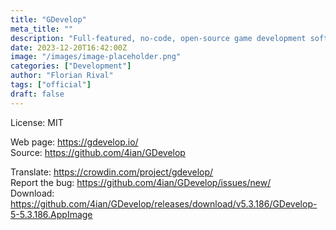 ```yaml
---
title: "GDevelop"
meta_title: ""
description: "Full-featured, no-code, open-source game development software"
date: 2023-12-20T16:42:00Z
image: "/images/image-placeholder.png"
categories: ["Development"]
author: "Florian Rival"
tags: ["official"]
draft: false
---
```


License: MIT

Web page: https://gdevelop.io/  
Source: https://github.com/4ian/GDevelop

Translate: https://crowdin.com/project/gdevelop/  
Report the bug: https://github.com/4ian/GDevelop/issues/new/  
Download: https://github.com/4ian/GDevelop/releases/download/v5.3.186/GDevelop-5-5.3.186.AppImage
